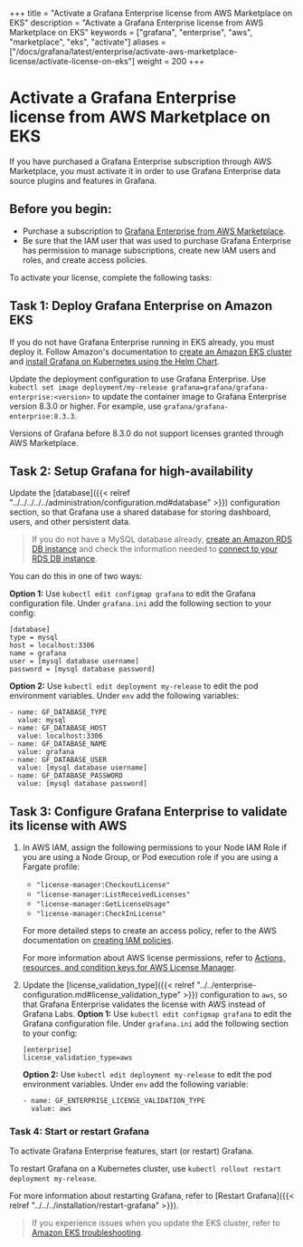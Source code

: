 +++
title = "Activate a Grafana Enterprise license from AWS Marketplace on EKS"
description = "Activate a Grafana Enterprise license from AWS Marketplace on EKS"
keywords = ["grafana", "enterprise", "aws", "marketplace", "eks", "activate"]
aliases = ["/docs/grafana/latest/enterprise/activate-aws-marketplace-license/activate-license-on-eks"]
weight = 200
+++

# Activate a Grafana Enterprise license from AWS Marketplace on EKS

If you have purchased a Grafana Enterprise subscription through AWS Marketplace, you must activate it in order to use Grafana Enterprise data source plugins and features in Grafana.

## Before you begin:

- Purchase a subscription to [Grafana Enterprise from AWS Marketplace](https://aws.amazon.com/marketplace/pp/prodview-dlncd4kzt5kx6).
- Be sure that the IAM user that was used to purchase Grafana Enterprise has permission to manage subscriptions, create new IAM users and roles, and create access policies.

To activate your license, complete the following tasks:

## Task 1: Deploy Grafana Enterprise on Amazon EKS

If you do not have Grafana Enterprise running in EKS already, you must deploy it. Follow Amazon's documentation to [create an Amazon EKS cluster](https://docs.aws.amazon.com/eks/latest/userguide/getting-started-console.html) and [install Grafana on Kubernetes using the Helm Chart](https://github.com/grafana/helm-charts/tree/main/charts/grafana).

Update the deployment configuration to use Grafana Enterprise. Use `kubectl set image deployment/my-release grafana=grafana/grafana-enterprise:<version>` to update the container image to Grafana Enterprise version 8.3.0 or higher. For example, use `grafana/grafana-enterprise:8.3.3`.

Versions of Grafana before 8.3.0 do not support licenses granted through AWS Marketplace.

## Task 2: Setup Grafana for high-availability

Update the [database]({{< relref "../../../../../administration/configuration.md#database" >}}) configuration section, so that Grafana use a shared database for storing dashboard, users, and other persistent data.

> If you do not have a MySQL database already, [create an Amazon RDS DB instance](https://docs.aws.amazon.com/AmazonRDS/latest/UserGuide/USER_CreateDBInstance.html) and check the information needed to [connect to your RDS DB instance](https://docs.aws.amazon.com/AmazonRDS/latest/UserGuide/CHAP_CommonTasks.Connect.html).

You can do this in one of two ways:

**Option 1:** Use `kubectl edit configmap grafana` to edit the Grafana configuration file. Under `grafana.ini` add the following section to your config:

```
[database]
type = mysql
host = localhost:3306
name = grafana
user = [mysql database username]
password = [mysql database password]
```

**Option 2:** Use `kubectl edit deployment my-release` to edit the pod environment variables. Under `env` add the following variables:

```
- name: GF_DATABASE_TYPE
  value: mysql
- name: GF_DATABASE_HOST
  value: localhost:3306
- name: GF_DATABASE_NAME
  value: grafana
- name: GF_DATABASE_USER
  value: [mysql database username]
- name: GF_DATABASE_PASSWORD
  value: [mysql database password]
```

## Task 3: Configure Grafana Enterprise to validate its license with AWS

1. In AWS IAM, assign the following permissions to your Node IAM Role if you are using a Node Group, or Pod execution role if you are using a Fargate profile:

   - `"license-manager:CheckoutLicense"`
   - `"license-manager:ListReceivedLicenses"`
   - `"license-manager:GetLicenseUsage"`
   - `"license-manager:CheckInLicense"`

   For more detailed steps to create an access policy, refer to the AWS documentation on [creating IAM policies](https://docs.aws.amazon.com/IAM/latest/UserGuide/access_policies_create-console.html).

   For more information about AWS license permissions, refer to [Actions, resources, and condition keys for AWS License Manager](​​https://docs.aws.amazon.com/service-authorization/latest/reference/list_awslicensemanager.html).

2. Update the [license_validation_type]({{< relref "../../enterprise-configuration.md#license_validation_type" >}}) configuration to `aws`, so that Grafana Enterprise validates the license with AWS instead of Grafana Labs.
   **Option 1:** Use `kubectl edit configmap grafana` to edit the Grafana configuration file. Under `grafana.ini` add the following section to your config:

   ```
   [enterprise]
   license_validation_type=aws
   ```

   **Option 2:** Use `kubectl edit deployment my-release` to edit the pod environment variables. Under `env` add the following variable:

   ```
   - name: GF_ENTERPRISE_LICENSE_VALIDATION_TYPE
     value: aws
   ```

### Task 4: Start or restart Grafana

To activate Grafana Enterprise features, start (or restart) Grafana.

To restart Grafana on a Kubernetes cluster, use `kubectl rollout restart deployment my-release`.

For more information about restarting Grafana, refer to [Restart Grafana]({{< relref "../../../installation/restart-grafana" >}}).

> If you experience issues when you update the EKS cluster, refer to [Amazon EKS troubleshooting](https://docs.aws.amazon.com/eks/latest/userguide/troubleshooting.html).
